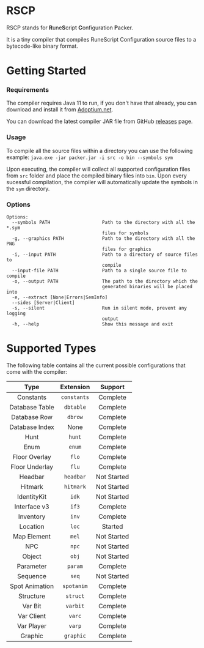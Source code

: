 # RSCP

RSCP stands for **R**une**S**cript **C**onfiguration **P**acker.

It is a tiny compiler that compiles RuneScript Configuration source files to a bytecode-like binary format.

# Getting Started

### Requirements

The compiler requires Java 11 to run, if you don't have that already, you can download and install it
from [Adoptium.net](https://adoptium.net/temurin/releases?version=11).

You can download the latest compiler JAR file from
GitHub [releases](https://github.com/waliedyassen/rscp/releases/latest)
page.

### Usage

To compile all the source files within a directory you can use the following
example: `java.exe -jar packer.jar -i src -o bin --symbols sym`

Upon executing, the compiler will collect all supported configuration files from `src` folder and place the compiled
binary files into `bin`. Upon every sucessful compilation, the compiler will automatically update the symbols in
the `sym` directory.

### Options

```
Options:
  --symbols PATH                   Path to the directory with all the *.sym
                                   files for symbols
  -g, --graphics PATH              Path to the directory with all the PNG
                                   files for graphics
  -i, --input PATH                 Path to a directory of source files to
                                   compile
  --input-file PATH                Path to a single source file to compile
  -o, --output PATH                The path to the directory which the
                                   generated binaries will be placed into
  -e, --extract [None|Errors|SemInfo]
  --sides [Server|Client]
  -s, --silent                     Run in silent mode, prevent any logging
                                   output
  -h, --help                       Show this message and exit
  ```

# Supported Types

The following table contains all the current possible configurations that come with the compiler:

|      Type      |  Extension  |   Support   |
|:--------------:|:-----------:|:-----------:|
|   Constants    | `constants` |  Complete   |
| Database Table |  `dbtable`  |  Complete   |
|  Database Row  |   `dbrow`   |  Complete   |
| Database Index |    None     |  Complete   |
|      Hunt      |   `hunt`    |  Complete   |
|      Enum      |   `enum`    |  Complete   |
| Floor Overlay  |    `flo`    |  Complete   |
| Floor Underlay |    `flu`    |  Complete   |
|    Headbar     |  `headbar`  | Not Started |
|    Hitmark     |  `hitmark`  | Not Started |
|  IdentityKit   |    `idk`    | Not Started |
|  Interface v3  |    `if3`    |  Complete   |
|   Inventory    |    `inv`    |  Complete   |
|    Location    |    `loc`    |   Started   |
|  Map Element   |    `mel`    | Not Started |
|      NPC       |    `npc`    | Not Started |
|     Object     |    `obj`    | Not Started |
|   Parameter    |   `param`   |  Complete   |
|    Sequence    |    `seq`    | Not Started |
| Spot Animation | `spotanim`  |  Complete   |
|   Structure    |  `struct`   |  Complete   |
|    Var Bit     |  `varbit`   |  Complete   |
|   Var Client   |   `varc`    |  Complete   |
|   Var Player   |   `varp`    |  Complete   |
|    Graphic     |  `graphic`  |  Complete   |